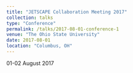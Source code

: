 ```yaml
---
title: "JETSCAPE Collaboration Meeting 2017"
collection: talks
type: "Conference"
permalink: /talks/2017-08-01-conference-1
venue: "The Ohio State University"
date: 2017-08-01
location: "Columbus, OH"
---
```


01-02 August 2017
